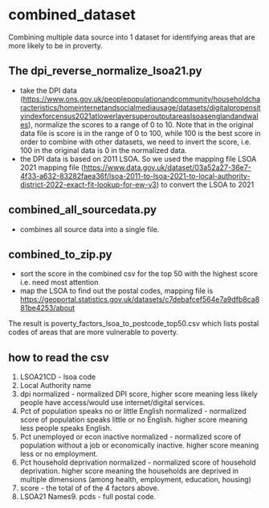 # combined_dataset
Combining multiple data source into 1 dataset for identifying areas that are more likely to be in proverty.

## The dpi_reverse_normalize_lsoa21.py
- take the DPI data (https://www.ons.gov.uk/peoplepopulationandcommunity/householdcharacteristics/homeinternetandsocialmediausage/datasets/digitalpropensityindexforcensus2021atlowerlayersuperoutputareaslsoasenglandandwales), normalize the scores to a range of 0 to 10. Note that in the original data file is score is in the range of 0 to 100, while 100 is the best score in order to combine with other datasets, we need to invert the score, i.e. 100 in the original data is 0 in the normalized data.  
- the DPI data is based on 2011 LSOA. So we used the mapping file LSOA 2021 mapping file (https://www.data.gov.uk/dataset/03a52a27-36e7-4f33-a632-83282faea36f/lsoa-2011-to-lsoa-2021-to-local-authority-district-2022-exact-fit-lookup-for-ew-v3) to convert the LSOA to 2021

## combined_all_sourcedata.py
- combines all source data into a single file.

## combined_to_zip.py
- sort the score in the combined csv for the top 50 with the highest score i.e. need most attention
- map the LSOA to find out the postal codes, mapping file is https://geoportal.statistics.gov.uk/datasets/c7debafcef564e7a9dfb8ca881be4253/about

The result is poverty_factors_lsoa_to_postcode_top50.csv which lists postal codes of areas that are more vulnerable to poverty.
## how to read the csv
1. LSOA21CD - lsoa code
2. Local Authority name
3. dpi normalized - normalized DPI score, higher score meaning less likely people have access/would use internet/digital services.
4. Pct of population speaks no or little English normalized - normalized score of population speaks little or no English. higher score meaning less people speaks English.
5. Pct unemployed or econ inactive normalized - normalized score of population without a job or economically inactive. higher score meaning less or no employment.
6. Pct household deprivation normalized - normalized score of household deprivation. higher score meaning the households are deprived in multiple dimensions (among health, employment, education, housing)
7. score - the total of of the 4 factors above.
8. LSOA21 Names9. pcds - full postal code.

